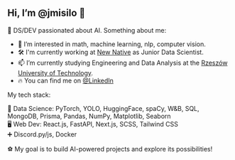 ## Hi, I’m @jmisilo 👋

🥰 DS/DEV passionated about AI. Something about me:

- 👀 I’m interested in math, machine learning, nlp, computer vision.
- 🛠️ I'm currently working at [New Native](https://newnative.ai) as Junior Data Scientist.
- 📫 I’m currently studying Engineering and Data Analysis at the [Rzeszów University of Technology](https://w.prz.edu.pl/en/).
- 🔥 You can find me on [@LinkedIn](https://www.linkedin.com/in/jakub-misi%C5%82o-2bb6781ab/)

My tech stack:

🤖 Data Science: PyTorch, YOLO, HuggingFace, spaCy, W&B, SQL, MongoDB, Prisma, Pandas, NumPy, Matplotlib, Seaborn<br>
🖥 Web Dev: React.js, FastAPI, Next.js, SCSS, Tailwind CSS<br>
➕ Discord.py/js, Docker<br>


⚽ My goal is to build AI-powered projects and explore its possibilities!

